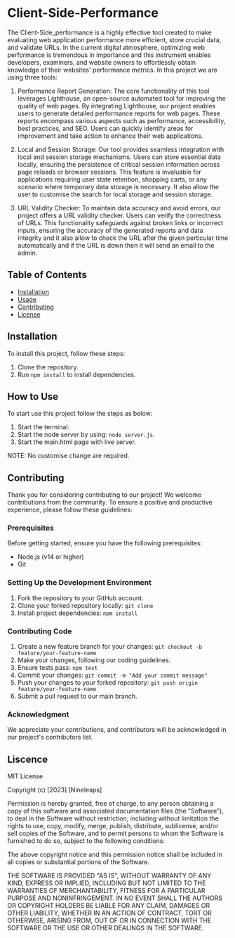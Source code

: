 # Client-Side-Performance

The Client-Side_performance is a highly effective tool created to make evaluating web application performance more efficient, store crucial data, and validate URLs. In the current digital atmosphere, optimizing web performance is tremendous in importance and this instrument enables developers, examiners, and website owners to effortlessly obtain knowledge of their websites' performance metrics.
In this project we are using three tools:

1. Performance Report Generation: The core functionality of this tool leverages Lighthouse, an open-source automated tool for improving the quality of web pages. By integrating Lighthouse, our project enables users to generate detailed performance reports for web pages. These reports encompass various aspects such as performance, accessibility, best practices, and SEO. Users can quickly identify areas for improvement and take action to enhance their web applications.

2. Local and Session Storage: Our tool provides seamless integration with local and session storage mechanisms. Users can store essential data locally, ensuring the persistence of critical session information across page reloads or browser sessions. This feature is invaluable for applications requiring user state retention, shopping carts, or any scenario where temporary data storage is necessary. It also allow the user to customise the search for local storage and session storage.

3. URL Validity Checker: To maintain data accuracy and avoid errors, our project offers a URL validity checker. Users can verify the correctness of URLs. This functionality safeguards against broken links or incorrect inputs, ensuring the accuracy of the generated reports and data integrity and it also allow to check the URL after the given perticular time automatically and if the URL is down then it will send an email to the admin.



## Table of Contents

- [Installation](#installation)
- [Usage](#How-to-use)
- [Contributing](#contributing)
- [License](#license)

## Installation

To install this project, follow these steps:

1. Clone the repository.
2. Run `npm install` to install dependencies.


## How to Use

To start use this project follow the steps as below:
1. Start the terminal.
2. Start the node server by using: `node server.js`.
3. Start the main.html page with live server.

NOTE: No customise change are required.


## Contributing

Thank you for considering contributing to our project! We welcome contributions from the community. To ensure a positive and productive experience, please follow these guidelines:

### Prerequisites

Before getting started, ensure you have the following prerequisites:

- Node.js (v14 or higher)
- Git

### Setting Up the Development Environment

1. Fork the repository to your GitHub account.
2. Clone your forked repository locally: `git clone `
3. Install project dependencies: `npm install`


### Contributing Code

1. Create a new feature branch for your changes: `git checkout -b feature/your-feature-name`
2. Make your changes, following our coding guidelines.
3. Ensure tests pass: `npm test`
4. Commit your changes: `git commit -m "Add your commit message"`
5. Push your changes to your forked repository: `git push origin feature/your-feature-name`
6. Submit a pull request to our main branch.


### Acknowledgment

We appreciate your contributions, and contributors will be acknowledged in our project's contributors list.




## Liscence

MIT License

Copyright (c) [2023] [Nineleaps]

Permission is hereby granted, free of charge, to any person obtaining a copy
of this software and associated documentation files (the "Software"), to deal
in the Software without restriction, including without limitation the rights
to use, copy, modify, merge, publish, distribute, sublicense, and/or sell
copies of the Software, and to permit persons to whom the Software is
furnished to do so, subject to the following conditions:

The above copyright notice and this permission notice shall be included in all
copies or substantial portions of the Software.

THE SOFTWARE IS PROVIDED "AS IS", WITHOUT WARRANTY OF ANY KIND, EXPRESS OR
IMPLIED, INCLUDING BUT NOT LIMITED TO THE WARRANTIES OF MERCHANTABILITY,
FITNESS FOR A PARTICULAR PURPOSE AND NONINFRINGEMENT. IN NO EVENT SHALL THE
AUTHORS OR COPYRIGHT HOLDERS BE LIABLE FOR ANY CLAIM, DAMAGES OR OTHER
LIABILITY, WHETHER IN AN ACTION OF CONTRACT, TORT OR OTHERWISE, ARISING FROM,
OUT OF OR IN CONNECTION WITH THE SOFTWARE OR THE USE OR OTHER DEALINGS IN THE
SOFTWARE.
